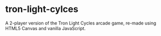 # tron-light-cylces
A 2-player version of the Tron Light Cycles arcade game, re-made using HTML5 Canvas and vanilla JavaScript.
